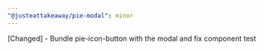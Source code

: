 ```yaml
---
"@justeattakeaway/pie-modal": minor
---
```


[Changed] - Bundle pie-icon-button with the modal and fix component test
